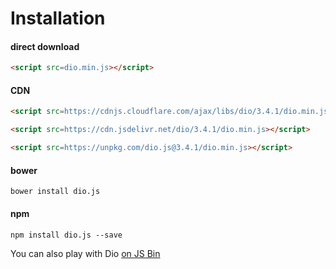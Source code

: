 # Installation

#### direct download

```html
<script src=dio.min.js></script>
```

#### CDN

```html
<script src=https://cdnjs.cloudflare.com/ajax/libs/dio/3.4.1/dio.min.js></script>
```

```html
<script src=https://cdn.jsdelivr.net/dio/3.4.1/dio.min.js></script>
```

```html
<script src=https://unpkg.com/dio.js@3.4.1/dio.min.js></script>
```

#### bower

```
bower install dio.js
```

#### npm

```
npm install dio.js --save
```

You can also play with Dio [on JS Bin](http://jsbin.com/lobavo/edit?js,output)

